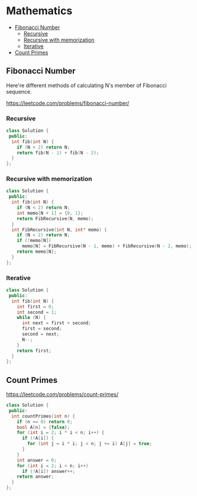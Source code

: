 # Mathematics
+ [Fibonacci Number](#fibonacci-number)
  + [Recursive](#recursive)
  + [Recursive with memorization](#recursive-with-memorization)
  + [Iterative](#iterative)
+ [Count Primes](#count-primes)

## Fibonacci Number

Here're different methods of calculating N's member of Fibonacci sequence.

https://leetcode.com/problems/fibonacci-number/

### Recursive

```C++
class Solution {
 public:
  int fib(int N) {
    if (N < 2) return N;
    return fib(N - 1) + fib(N - 2);
  }
};
```
### Recursive with memorization

```C++
class Solution {
 public:
  int fib(int N) {
    if (N < 2) return N;
    int memo[N + 1] = {0, 1};
    return FibRecursive(N, memo);
  }
  int FibRecursive(int N, int* memo) {
    if (N < 2) return N;
    if (!memo[N])
      memo[N] = FibRecursive(N - 1, memo) + FibRecursive(N - 2, memo);
    return memo[N];
  }
};
```
### Iterative

```C++
class Solution {
 public:
  int fib(int N) {
    int first = 0;
    int second = 1;
    while (N) {
      int next = first + second;
      first = second;
      second = next;
      N--;
    }
    return first;
  }
};
```
## Count Primes

https://leetcode.com/problems/count-primes/

```C++
class Solution {
 public:
  int countPrimes(int n) {
    if (n == 0) return 0;
    bool A[n] = {false};
    for (int i = 2; i * i < n; i++) {
      if (!A[i]) {
        for (int j = i * i; j < n; j += i) A[j] = true;
      }
    }
    int answer = 0;
    for (int i = 2; i < n; i++)
      if (!A[i]) answer++;
    return answer;
  }
};
```
